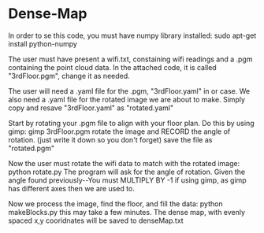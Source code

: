 # Dense-Map

In order to se this code, you must have numpy library installed:
sudo apt-get install python-numpy

The user must have present a wifi.txt, constaining wifi readings and a .pgm containing the point cloud data.  In the attached code, it is called "3rdFloor.pgm", change it as needed.

The user will need a .yaml file for the .pgm, "3rdFloor.yaml" in or case.  We also need a .yaml file for the rotated image we are about to make.  Simply copy and resave "3rdFloor.yaml" as "rotated.yaml"

Start by rotating your .pgm file to align with your floor plan.  Do this by using gimp:
gimp 3rdFloor.pgm
rotate the image and RECORD the angle of rotation.  (just write it down so you don't forget)
save the file as "rotated.pgm"

Now the user must rotate the wifi data to match with the rotated image:
python rotate.py
The program will ask for the angle of rotation.  Given the angle found previously--You must MULTIPLY BY -1 if using gimp, as gimp has different axes then we are used to.

Now we process the image, find the floor, and fill the data:
python makeBlocks.py
this may take a few minutes.
The dense map, with evenly spaced x,y cooridnates will be saved to denseMap.txt


